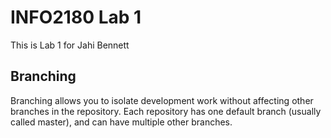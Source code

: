 # INFO2180 Lab 1

This is Lab 1 for Jahi Bennett

## Branching

Branching allows you to isolate development work without affecting other branches in the repository. Each repository has one default branch (usually called master), and can have multiple other branches.

